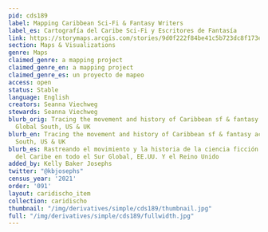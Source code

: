 ```yaml
---
pid: cds189
label: Mapping Caribbean Sci-Fi & Fantasy Writers
label_es: Cartografía del Caribe Sci-Fi y Escritores de Fantasía
link: https://storymaps.arcgis.com/stories/9d0f222f84be41c5b723dc8f173e5751
section: Maps & Visualizations
genre: Maps
claimed_genre: a mapping project
claimed_genre_en: a mapping project
claimed_genre_es: un proyecto de mapeo
access: open
status: Stable
language: English
creators: Seanna Viechweg
stewards: Seanna Viechweg
blurb_orig: Tracing the movement and history of Caribbean sf & fantasy across the
  Global South, US & UK
blurb_en: Tracing the movement and history of Caribbean sf & fantasy across the Global
  South, US & UK
blurb_es: Rastreando el movimiento y la historia de la ciencia ficción y la fantasía
  del Caribe en todo el Sur Global, EE.UU. Y el Reino Unido
added_by: Kelly Baker Josephs
twitter: "@kbjosephs"
census_year: '2021'
order: '091'
layout: caridischo_item
collection: caridischo
thumbnail: "/img/derivatives/simple/cds189/thumbnail.jpg"
full: "/img/derivatives/simple/cds189/fullwidth.jpg"
---
```

